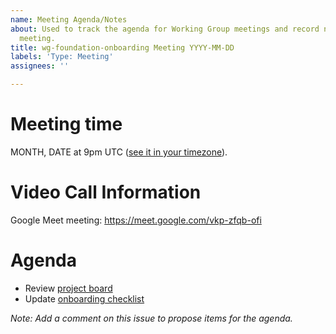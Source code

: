 ```yaml
---
name: Meeting Agenda/Notes
about: Used to track the agenda for Working Group meetings and record notes from the
  meeting.
title: wg-foundation-onboarding Meeting YYYY-MM-DD
labels: 'Type: Meeting'
assignees: ''

---
```


# Meeting time

MONTH, DATE at 9pm UTC ([see it in your timezone](https://www.timeanddate.com/worldclock/fixedtime.html?msg=AMP+Foundation+Onboarding+WG&iso=20191105T21&am=30)).

# Video Call Information
 
Google Meet meeting: https://meet.google.com/vkp-zfqb-ofi

# Agenda

* Review [project board](https://github.com/orgs/ampproject/projects/4)
* Update [onboarding checklist](https://github.com/openjs-foundation/cross-project-council/issues/350)

*Note: Add a comment on this issue to propose items for the agenda.*
